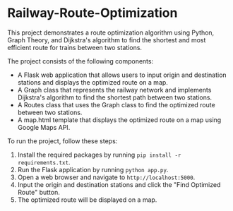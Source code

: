 # Railway-Route-Optimization
This project demonstrates a route optimization algorithm using Python, Graph Theory, and Dijkstra's algorithm to find the shortest and most efficient route for trains between two stations.


The project consists of the following components:

* A Flask web application that allows users to input origin and destination stations and displays the optimized route on a map.
* A Graph class that represents the railway network and implements Dijkstra's algorithm to find the shortest path between two stations.
* A Routes class that uses the Graph class to find the optimized route between two stations.
* A map.html template that displays the optimized route on a map using Google Maps API.

To run the project, follow these steps:

1. Install the required packages by running `pip install -r requirements.txt`.
2. Run the Flask application by running `python app.py`.
3. Open a web browser and navigate to `http://localhost:5000`.
4. Input the origin and destination stations and click the "Find Optimized Route" button.
5. The optimized route will be displayed on a map.


